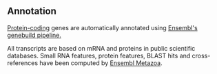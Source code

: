 **Annotation**
----------

[Protein-coding](https://rapid.ensembl.org/info/genome/genebuild/anno.html) genes are automatically annotated using 
[Ensembl's genebuild pipeline.](https://rapid.ensembl.org/info/genome/genebuild/full_genebuild.html)

All transcripts are based on mRNA and proteins in public scientific databases.
Small RNA features, protein features, BLAST hits and cross-references have been
computed by [Ensembl Metazoa](https://metazoa.ensembl.org/info/genome/annotation/index.html).